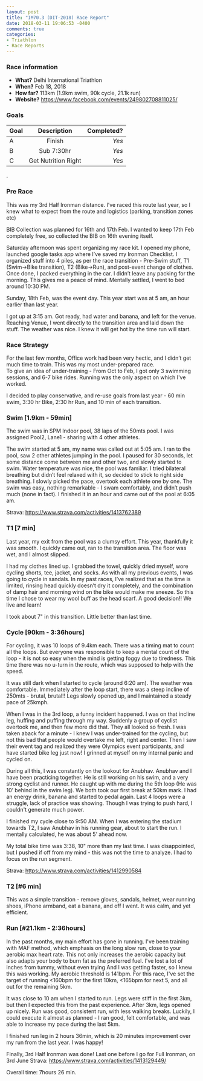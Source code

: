 ```yaml
---
layout: post
title: "IM70.3 (DIT-2018) Race Report"
date: 2018-03-11 19:06:53 -0400
comments: true
categories: 
- Triathlon
- Race Reports
---
```


### Race information
* **What?** Delhi International Triathlon
* **When?** Feb 18, 2018
* **How far?** 113km (1.9km swim, 90k cycle, 21.1k run)
* **Website?** https://www.facebook.com/events/249802708811025/
 
<!--more-->
### Goals

| Goal | Description | Completed? |
|------|:-----------:|-----------:|
| A |Finish | *Yes* |
| B |Sub 7:30hr | *Yes* |
| C |Get Nutrition Right | *Yes* |
    
.   
### Pre Race
This was my 3rd Half Ironman distance. 
I’ve raced this route last year, so I knew what to expect from the route and logistics (parking, transition zones etc)

BIB Collection was planned for 16th and 17th Feb. I wanted to keep 17th Feb completely free, so collected the BIB on 16th evening itself.

Saturday afternoon was spent organizing my race kit. I opened my phone, launched google tasks app where I’ve saved my Ironman Checklist. 
I organized stuff into 4 piles, as per the race transition - Pre-Swim stuff, T1 (Swim->Bike transition), T2 (Bike->Run), and post-event change of clothes. 
Once done, I packed everything in the car. I didn’t leave any packing for the morning. This gives me a peace of mind. Mentally settled, I went to bed around 10:30 PM.

Sunday, 18th Feb, was the event day. This year start was at 5 am, an hour earlier than last year. 

I got up at 3:15 am. Got ready, had water and banana, and left for the venue.
Reaching Venue, I went directly to the transition area and laid down the stuff. The weather was nice. I knew it will get hot by the time run will start.
 
### Race Strategy
For the last few months, Office work had been very hectic, and I didn’t get much time to train. This was my most under-prepared race.  
To give an idea of under-training - From Oct to Feb, I got only 3 swimming sessions, and 6-7 bike rides. Running was the only aspect on which I've worked. 

I decided to play conservative, and re-use goals from last year - 60 min swim, 3:30 hr Bike, 2:30 hr Run, and 10 min of each transition. 
 
### Swim [1.9km - 59min]
The swim was in SPM Indoor pool, 38 laps of the 50mts pool. I was assigned Pool2, Lane1 - sharing with 4 other athletes. 
 
The swim started at 5 am, my name was called out at 5:05 am. I ran to the pool, saw 2 other athletes jumping in the pool. 
I paused for 30 seconds, let some distance come between me and other two, and slowly started to swim.
Water temperature was nice, the pool was familiar. I tried bilateral breathing but didn’t feel relaxed with it, so decided to stick to right side breathing. 
I slowly picked the pace, overtook each athlete one by one. 
The swim was easy, nothing remarkable - I swam comfortably, and didn’t push much (none in fact). I finished it in an hour and came out of the pool at 6:05 am.
 
Strava: https://www.strava.com/activities/1413762389
 
### T1 [7 min]
Last year, my exit from the pool was a clumsy effort. This year, thankfully it was smooth. I quickly came out, ran to the transition area. The floor was wet, and I almost slipped. 

I had my clothes lined up. I grabbed the towel, quickly dried myself, wore cycling shorts, tee, jacket, and socks. As with all my previous events, I was going to cycle in sandals. 
In my past races, I’ve realized that as the time is limited, rinsing head quickly doesn’t dry it completely, and the combination of damp hair and morning wind on the bike would make me sneeze. So this time I chose to wear my wool buff as the head scarf. A good decision!! We live and learn!

I took about 7" in this transition. Little better than last time.
 
### Cycle [90km - 3:36hours]
For cycling, it was 10 loops of 9.4km each. There was a timing mat to count all the loops. But everyone was responsible to keep a mental count of the loop - it is not so easy when the mind is getting foggy due to tiredness. 
This time there was no u-turn in the route, which was supposed to help with the speed. 

It was still dark when I started to cycle (around 6:20 am). The weather was comfortable. 
Immediately after the loop start, there was a steep incline of 250mts - brutal, brutal!! Legs slowly opened up, and I maintained a steady pace of 25kmph. 

When I was in the 3rd loop, a funny incident happened. I was on that incline leg, huffing and puffing through my way. Suddenly a group of cyclist overtook me, and then few more did that. They all looked so fresh. I was taken aback for a minute - I knew I was under-trained for the cycling, but not this bad that people would overtake me left, right and center. Then I saw their event tag and realized they were Olympics event participants, and have started bike leg just now! I grinned at myself on my internal panic and cycled on. 

During all this, I was constantly on the lookout for Anubhav. Anubhav and I have been practicing together. He is still working on his swim, and a very strong cyclist and runner. He caught up with me during the 5th loop (He was 10’ behind in the swim leg). We both took our first break at 50km mark. I had an energy drink, banana and started to pedal again. 
Last 4 loops were a struggle, lack of practice was showing. Though I was trying to push hard, I couldn't generate much power. 

I finished my cycle close to 9:50 AM. When I was entering the stadium towards T2, I saw Anubhav in his running gear, about to start the run. I mentally calculated, he was about 5’ ahead now.

My total bike time was 3:38, 10" more than my last time. I was disappointed, but I pushed if off from my mind - this was not the time to analyze. I had to focus on the run segment. 

Strava: https://www.strava.com/activities/1412990584
 
 
### T2 [#6 min]
This was a simple transition - remove gloves, sandals, helmet, wear running shoes, iPhone armband, eat a banana, and off I went. It was calm, and yet efficient. 
 
 
### Run [#21.1km - 2:36hours]
In the past months, my main effort has gone in running. I've been training with MAF method, which emphasis on the long slow run, close to your aerobic max heart rate. This not only increases the aerobic capacity but also adapts your body to burn fat as the preferred fuel. I've lost a lot of inches from tummy, without even trying And I was getting faster, so I knew this was working.
My aerobic threshold is 141bpm. For this race, I've set the target of running <160bpm for the first 10km, <165bpm for next 5, and all out for the remaining 5km.

It was close to 10 am when I started to run. Legs were stiff in the first 3km, but then I expected this from the past experience. After 3km, legs opened up nicely. Run was good, consistent run, with less walking breaks. Luckily, I could execute it almost as planned - I ran good, felt comfortable, and was able to increase my pace during the last 5km.

I finished run leg in 2 hours 36min, which is 20 minutes improvement over my run from the last year. I was happy! 

Finally, 3rd Half Ironman was done! Last one before I go for Full Ironman, on 3rd June
Strava: https://www.strava.com/activities/1413129449/
 
Overall time: 7hours 26 min.


